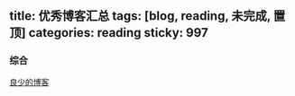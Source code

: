 title: 优秀博客汇总
tags: [blog, reading, 未完成, 置顶]
categories: reading
sticky: 997
---

### 综合
[良少的博客](http://blog.csdn.net/shendl)
